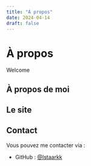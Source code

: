 ```yaml
---
title: "À propos"
date: 2024-04-14
draft: false
---
```


# À propos

Welcome
## À propos de moi



## Le site

## Contact

Vous pouvez me contacter via :
- GitHub : [@Istaarkk](https://github.com/Istaarkk)
